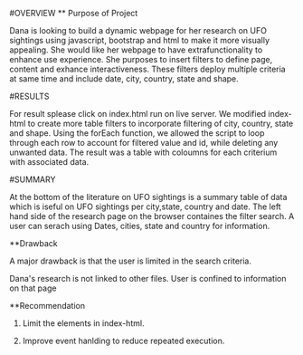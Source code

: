 #OVERVIEW
** Purpose of Project

Dana is looking to build a dynamic webpage for her research on UFO sightings using javascript, bootstrap and html to make it more visually appealing. She would like her webpage to have extrafunctionality to enhance use experience. She purposes to insert filters to define page, content and exhance interactiveness. These  filters deploy multiple criteria at same time and include date, city, country, state and shape.

#RESULTS

For result splease click on index.html run on live server.
We modified index-html to create more table filters to incorporate filtering of city, country, state and shape. Using the forEach function, we allowed the script to loop through each row to account for filtered value and id, while deleting any unwanted data. 
The result was a table with coloumns for each criterium with associated data. 


#SUMMARY

At the bottom of the literature on UFO sightings is a summary table of data which is iseful on UFO sightings per city,state, country and date.
The left hand side of the research page on the browser containes the filter search. A user can serach using Dates, cities, state and country for information.

**Drawback

A major drawback is that the user is limited in the search criteria. 

Dana's research is not linked to other files. User is confined to information on that page

**Recommendation

1.  Limit the elements in index-html.

2.  Improve event hanlding to reduce repeated execution.


